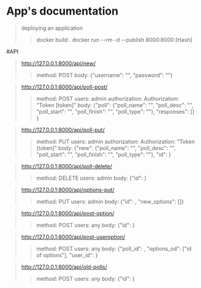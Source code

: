 # App's documentation

> deploying an application
>> docker build . 
>> docker run --rm -d --publish 8000:8000 [Hash]

#API

> http://127.0.0.1:8000/api/new/
>> method: POST 
>> body: {"username": "", "password": ""}

> http://127.0.0.1:8000/api/poll-post/
>> method: POST 
>> users: admin
>> authorization: Authorization: "Token [token]"
>> body: {"poll": {"poll_name": "",
>> "poll_desc": "", "poll_start": "", "poll_finish": "",
>> "poll_type": ""}, "responses": [] }

> http://127.0.0.1:8000/api/poll-put/
>> method: PUT 
>> users: admin
>> authorization: Authorization: "Token [token]"
>> body: {"new": {"poll_name": "",
>> "poll_desc": "", "poll_start": "", "poll_finish": "",
>> "poll_type": ""}, "id":  }

> http://127.0.0.1:8000/api/poll-delete/
>> method: DELETE 
>> users: admin
>> body: {"id": }

> http://127.0.0.1:8000/api/options-put/
>> method: PUT 
>> users: admin
>> body: {"id": , "new_options": []}

> http://127.0.0.1:8000/api/post-option/
>> method: POST
>> users: any
>> body: {"id": }

> http://127.0.0.1:8000/api/post-useroption/
>> method: POST
>> users: any
>> body: {"poll_id": , "options_od": ["id of options"], "user_id": }

> http://127.0.0.1:8000/api/old-polls/
>> method: POST
>> users: any
>> body: {"id": }








